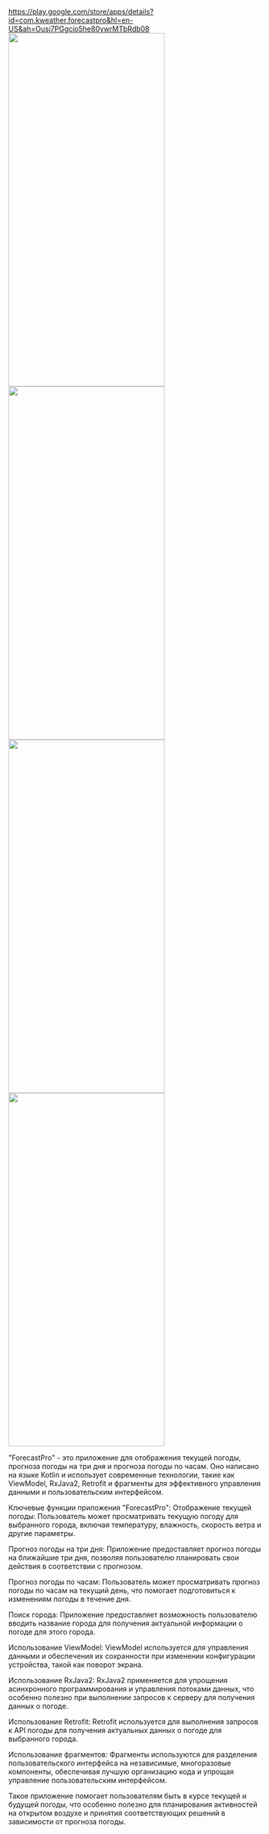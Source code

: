 https://play.google.com/store/apps/details?id=com.kweather.forecastpro&hl=en-US&ah=Ousj7PGgcio5he80ywrMTbRdb08
<img src="https://github.com/KanatBayalbayev/ForecastPro/assets/115481348/1ad0d393-28bf-4b4b-b8f2-4715de4b004d" width="310" height="700"><img src="https://github.com/KanatBayalbayev/ForecastPro/assets/115481348/8284b860-43f8-4d6a-9c07-e5c8b29a1bd9" width="310" height="700">
<img src="https://github.com/KanatBayalbayev/ForecastPro/assets/115481348/03c9bf0c-8ab3-4849-99b1-d2ee008c71b6" width="310" height="700"> <img src="https://github.com/KanatBayalbayev/ForecastPro/assets/115481348/0aad9508-bed9-4f8d-9242-e05736a75700" width="310" height="700">

"ForecastPro" - это приложение для отображения текущей погоды, прогноза погоды на три дня и прогноза погоды по часам. Оно написано на языке Kotlin и использует современные технологии, такие как ViewModel, RxJava2, Retrofit и фрагменты для эффективного управления данными и пользовательским интерфейсом.

Ключевые функции приложения "ForecastPro":
Отображение текущей погоды:
Пользователь может просматривать текущую погоду для выбранного города, включая температуру, влажность, скорость ветра и другие параметры.

Прогноз погоды на три дня:
Приложение предоставляет прогноз погоды на ближайшие три дня, позволяя пользователю планировать свои действия в соответствии с прогнозом.

Прогноз погоды по часам:
Пользователь может просматривать прогноз погоды по часам на текущий день, что помогает подготовиться к изменениям погоды в течение дня.

Поиск города:
Приложение предоставляет возможность пользователю вводить название города для получения актуальной информации о погоде для этого города.

Использование ViewModel:
ViewModel используется для управления данными и обеспечения их сохранности при изменении конфигурации устройства, такой как поворот экрана.

Использование RxJava2:
RxJava2 применяется для упрощения асинхронного программирования и управления потоками данных, что особенно полезно при выполнении запросов к серверу для получения данных о погоде.

Использование Retrofit:
Retrofit используется для выполнения запросов к API погоды для получения актуальных данных о погоде для выбранного города.

Использование фрагментов:
Фрагменты используются для разделения пользовательского интерфейса на независимые, многоразовые компоненты, обеспечивая лучшую организацию кода и упрощая управление пользовательским интерфейсом.

Такое приложение помогает пользователям быть в курсе текущей и будущей погоды, что особенно полезно для планирования активностей на открытом воздухе и принятия соответствующих решений в зависимости от прогноза погоды.
